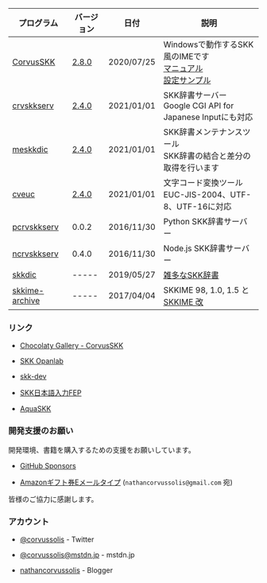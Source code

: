
| プログラム | バージョン | 日付 | 説明 |
|---|---|---|---|
| [CorvusSKK](https://github.com/nathancorvussolis/corvusskk) | [2.8.0](https://github.com/nathancorvussolis/corvusskk/releases/tag/2.8.0) | 2020/07/25 | Windowsで動作するSKK風のIMEです<br>[マニュアル](https://github.com/nathancorvussolis/corvusskk/blob/2.8.0/README.md)<br>[設定サンプル](https://github.com/nathancorvussolis/corvusskk/tree/2.8.0/installer/config-sample) |
| [crvskkserv](https://github.com/nathancorvussolis/crvskkserv) | [2.4.0](https://github.com/nathancorvussolis/crvskkserv/releases/tag/2.4.0) | 2021/01/01 | SKK辞書サーバー<br>Google CGI API for Japanese Inputにも対応 |
| [meskkdic](https://github.com/nathancorvussolis/meskkdic) | [2.4.0](https://github.com/nathancorvussolis/meskkdic/releases/tag/2.4.0) | 2021/01/01 | SKK辞書メンテナンスツール<br>SKK辞書の結合と差分の取得を行います |
| [cveuc](https://github.com/nathancorvussolis/cveuc) | [2.4.0](https://github.com/nathancorvussolis/cveuc/releases/tag/2.4.0) | 2021/01/01 | 文字コード変換ツール<br>EUC-JIS-2004、UTF-8、UTF-16に対応 |
| [pcrvskkserv](https://github.com/nathancorvussolis/pcrvskkserv) | 0.0.2 | 2016/11/30 | Python SKK辞書サーバー |
| [ncrvskkserv](https://github.com/nathancorvussolis/ncrvskkserv) | 0.4.0 | 2016/11/30 | Node.js SKK辞書サーバー |
| [skkdic](https://github.com/nathancorvussolis/skkdic) | ----- | 2019/05/27 | [雑多なSKK辞書](https://nathancorvussolis.github.io/skkdic/) |
| [skkime-archive](https://github.com/nathancorvussolis/skkime-archive) | ----- | 2017/04/04 | SKKIME 98, 1.0, 1.5 と [SKKIME 改](http://coexe.web.fc2.com/legacy.html#skkime) |


### リンク

* [Chocolaty Gallery - CorvusSKK](https://chocolatey.org/packages/corvusskk)

* [SKK Opanlab](http://openlab.ring.gr.jp/skk/index-j.html)

* [skk-dev](https://github.com/skk-dev)

* [SKK日本語入力FEP](http://coexe.web.fc2.com/programs.html#skkfep)

* [AquaSKK](https://github.com/codefirst/aquaskk)


### 開発支援のお願い

開発環境、書籍を購入するための支援をお願いしています。

* [GitHub Sponsors](https://github.com/sponsors/nathancorvussolis)

* [Amazonギフト券Eメールタイプ](https://www.amazon.co.jp/gp/product/B004N3APGO/) (``nathancorvussolis@gmail.com`` 宛)

皆様のご協力に感謝します。


### アカウント

* [@corvussolis](https://twitter.com/corvussolis) - Twitter

* [@corvussolis@mstdn.jp](https://mstdn.jp/@corvussolis) - mstdn.jp

* [nathancorvussolis](https://nathancorvussolis.blogspot.com/) - Blogger
